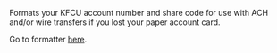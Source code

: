 Formats your KFCU account number and share code for use with ACH and/or wire transfers if you lost your paper account card.

Go to formatter [here](https://github.com/matthewadams/kfcu-account-number-formatter).
